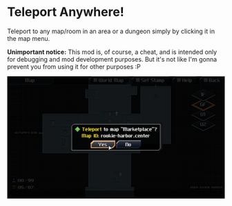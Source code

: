 # Teleport Anywhere!

Teleport to any map/room in an area or a dungeon simply by clicking it in the map menu.

**Unimportant notice:** This mod is, of course, a cheat, and is intended only for debugging and mod development purposes. But it's not like I'm gonna prevent you from using it for other purposes :P

![screenshot](screenshot.png)
